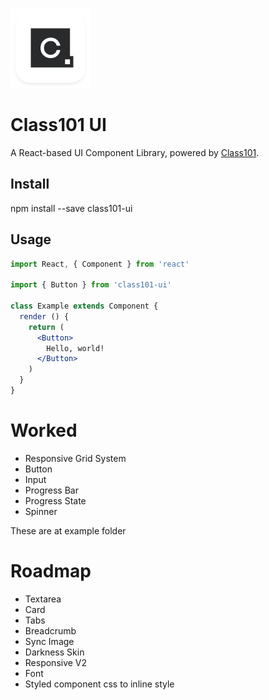 <p><a href="https://class101.net" target="_blank" rel="noopener noreferrer"><img width="128" src="resources/images/logo-class101.png" alt="C"></a></p>

# Class101 UI

A React-based UI Component Library, powered by [Class101](https://class101.net).

## Install

npm install --save class101-ui

## Usage

```jsx
import React, { Component } from 'react'

import { Button } from 'class101-ui'

class Example extends Component {
  render () {
    return (
      <Button>
        Hello, world!
      </Button>
    )
  }
}
```

# Worked

- Responsive Grid System
- Button
- Input
- Progress Bar
- Progress State
- Spinner

These are at example folder

# Roadmap

- Textarea
- Card
- Tabs
- Breadcrumb
- Sync Image
- Darkness Skin
- Responsive V2
- Font
- Styled component css to inline style

